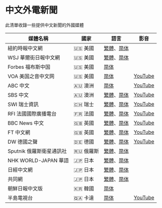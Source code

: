 # 中文外電新聞

此清單收錄一些提供中文新聞的外國媒體

| 媒體名稱                 | 國家      | 語言                                                                                                                                                                             | 影音                                                 |
| ------------------------ | --------- | -------------------------------------------------------------------------------------------------------------------------------------------------------------------------------- | ---------------------------------------------------- |
| 紐約時報中文網           | 🇺🇸 美國   | [繁體](https://cn.nytimes.com/zh-hant/)、[简体](https://cn.nytimes.com/)                                                                                                         |                                                      |
| WSJ 華爾街日報中文網     | 🇺🇸 美國   | [繁體](https://cn.wsj.com/zh-hant/)、[简体](https://cn.wsj.com/)                                                                                                                 |                                                      |
| Forbes 福布斯中国        | 🇺🇸 美國   | [简体](https://www.forbeschina.com/)                                                                                                                                             |                                                      |
| VOA 美国之音中文网       | 🇺🇸 美國   | [简体](https://www.voachinese.com/)                                                                                                                                              | [YouTube](https://www.youtube.com/@voachinese)       |
| ABC 中文                 | 🇦🇺 澳洲   | [简体](https://www.abc.net.au/chinese/)                                                                                                                                          | [YouTube](https://www.youtube.com/@ABCChinese)       |
| SBS 中文                 | 🇦🇺 澳洲   | [繁體](https://www.sbs.com.au/language/chinese/zh-hant)、[简体](https://www.sbs.com.au/language/chinese/zh-hans)                                                                 | [YouTube](https://www.youtube.com/@sbschinesenews)   |
| SWI 瑞士資訊             | 🇨🇭 瑞士   | [繁體](https://www.swissinfo.ch/chi/%E7%91%9E%E5%A3%AB%E8%B5%84%E8%AE%AF-%E7%B9%81%E4%BD%93%E4%B8%AD%E6%96%87)、[简体](https://www.swissinfo.ch/chi/)                            | [YouTube](https://www.youtube.com/@SWIswissinfoch)   |
| RFI 法國國際廣播電台     | 🇫🇷 法國   | [繁體](https://www.rfi.fr/tw/)、[简体](https://www.rfi.fr/cn/)                                                                                                                   | [YouTube](https://www.youtube.com/@RFI_Cn)           |
| BBC News 中文            | 🇬🇧 英國   | [繁體](https://www.bbc.com/zhongwen/trad)、[简体](https://www.bbc.com/zhongwen/simp)                                                                                             | [YouTube](https://www.youtube.com/@bbcnewschinese)   |
| FT 中文網                | 🇬🇧 英國   | [繁體](https://big5.ftchinese.com/)、[简体](https://www.ftchinese.com/)                                                                                                          | [YouTube](https://www.youtube.com/@ft608)            |
| DW 德國之聲              | 🇩🇪 德國   | [繁體](https://www.dw.com/zh/%E5%9C%A8%E7%BA%BF%E6%8A%A5%E5%AF%BC/s-9058?zhongwen=trad)、[简体](https://www.dw.com/zh/%E5%9C%A8%E7%BA%BF%E6%8A%A5%E5%AF%BC/s-9058?zhongwen=simp) | [YouTube](https://www.youtube.com/@dwchinese)        |
| Sputnik 俄羅斯衛星通訊社 | 🇷🇺 俄羅斯 | [繁體](https://big5.sputniknews.cn/)、[简体](https://sputniknews.cn/)                                                                                                            |                                                      |
| NHK WORLD-JAPAN 華語     | 🇯🇵 日本   | [繁體](https://www.nhk.or.jp/nhkworld/zt/)、[简体](https://www.nhk.or.jp/nhkworld/zh/)                                                                                           |                                                      |
| 日經中文網               | 🇯🇵 日本   | [繁體](https://zh.cn.nikkei.com/)、[简体](https://cn.nikkei.com/)                                                                                                                |                                                      |
| 共同網                   | 🇯🇵 日本   | [繁體](https://tchina.kyodonews.net/)、[简体](https://china.kyodonews.net/)                                                                                                      |                                                      |
| 朝鮮日報中文版           | 🇰🇷 韓國   | [简体](https://cnnews.chosun.com/)                                                                                                                                               |                                                      |
| 半島電視台               | 🇶🇦 卡達   | [简体](https://chinese.aljazeera.net/)                                                                                                                                           | [YouTube](https://www.youtube.com/@AlJazeeraChinese) |
